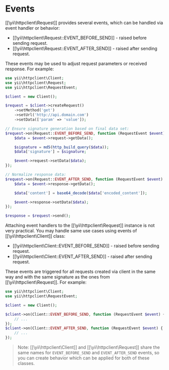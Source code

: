 Events
======

[[\yii\httpclient\Request]] provides several events, which can be handled via event handler or behavior:

- [[\yii\httpclient\Request::EVENT_BEFORE_SEND]] - raised before sending request.
- [[\yii\httpclient\Request::EVENT_AFTER_SEND]] - raised after sending request.

These events may be used to adjust request parameters or received response.
For example:

```php
use yii\httpclient\Client;
use yii\httpclient\Request;
use yii\httpclient\RequestEvent;

$client = new Client();

$request = $client->createRequest()
    ->setMethod('get')
    ->setUrl('http://api.domain.com')
    ->setData(['param' => 'value']);

// Ensure signature generation based on final data set:
$request->on(Request::EVENT_BEFORE_SEND, function (RequestEvent $event) {
    $data = $event->request->getData();

    $signature = md5(http_build_query($data));
    $data['signature'] = $signature;

    $event->request->setData($data);
});

// Normalize response data:
$request->on(Request::EVENT_AFTER_SEND, function (RequestEvent $event) {
    $data = $event->response->getData();

    $data['content'] = base64_decode($data['encoded_content']);

    $event->response->setData($data);
});

$response = $request->send();
```

Attaching event handlers to the [[\yii\httpclient\Request]] instance is not very practical.
You may handle same use cases using events of [[\yii\httpclient\Client]] class:

- [[\yii\httpclient\Client::EVENT_BEFORE_SEND]] - raised before sending request.
- [[\yii\httpclient\Client::EVENT_AFTER_SEND]] - raised after sending request.

These events are triggered for all requests created via client in the same way and with the same signature as
the ones from [[\yii\httpclient\Request]].
For example:

```php
use yii\httpclient\Client;
use yii\httpclient\RequestEvent;

$client = new Client();

$client->on(Client::EVENT_BEFORE_SEND, function (RequestEvent $event) {
    // ...
});
$client->on(Client::EVENT_AFTER_SEND, function (RequestEvent $event) {
    // ...
});
```

> Note: [[\yii\httpclient\Client]] and [[\yii\httpclient\Request]] share the same names for `EVENT_BEFORE_SEND` and
  `EVENT_AFTER_SEND` events, so you can create behavior which can be applied for both of these classes.
